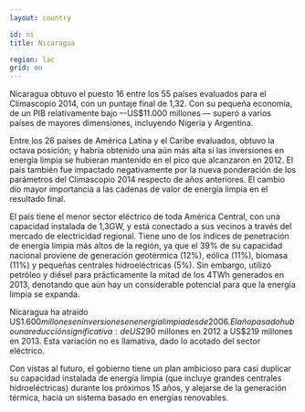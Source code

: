 ```yaml
---
layout: country

id: ni
title: Nicaragua

region: lac
grid: on
---
```

Nicaragua obtuvo el puesto 16 entre los 55 países evaluados para el Climascopio 2014, con un puntaje final de 1,32. Con su pequeña economía, de un PIB relativamente bajo –-US$11.000 millones — superó a varios países de mayores dimensiones, incluyendo Nigeria y Argentina.

Entre los 26 países de América Latina y el Caribe evaluados, obtuvo la octava posición; y habría obtenido una aún más alta si las inversiones en energía limpia se hubieran mantenido en el pico que alcanzaron en 2012. El país también fue impactado negativamente por la nueva ponderación de los parámetros del Climascopio 2014 respecto de años anteriores. El cambio dio mayor importancia a las cadenas de valor de energía limpia en el resultado final.

El país tiene el menor sector eléctrico de toda América Central, con una capacidad instalada de 1,3GW, y está conectado a sus vecinos a través del mercado de electricidad regional. Tiene uno de los índices de penetración de energía limpia más altos de la región, ya que el 39% de su capacidad nacional proviene de generación geotérmica (12%), eólica (11%), biomasa (11%) y pequeñas centrales hidroeléctricas (5%). Sin embargo, utilizó petróleo y diésel para prácticamente la mitad de los 4TWh generados en 2013, denotando que aún hay un considerable potencial para que la energía limpia se expanda.

Nicaragua ha atraído US$1.600 millones en inversiones en energía limpia desde 2006. El año pasado hubo una reducción significativa: de US$290 millones en 2012 a US$219 millones en 2013. Esta variación no es llamativa, dado lo acotado del sector eléctrico.

Con vistas al futuro, el gobierno tiene un plan ambicioso para casi duplicar su capacidad instalada de energía limpia (que incluye grandes centrales hidroeléctricas) durante los próximos 15 años, y alejarse de la generación térmica, hacia un sistema basado en energías renovables.